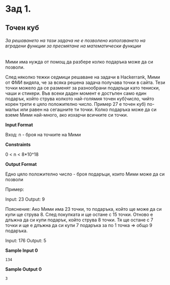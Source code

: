 # Зад 1.

## Точен куб

###### *За решаването на тази задача не е позволено използването на вградени функции за пресмятане на математически функции*

Мими има нужда от помощ да разбере колко подаръка може да си позволи.

След няколко тежки седмици решаване на задачи в Hackerrank, Мими от ФМИ видяла, че за всяка решена задача получава точки в сайта. Тези точки можело да се разменят за разнообрани подаръци като тениски, чаши и стикери. Във всеки даден момент е достъпен само един подарък, който струва колкото най-голямия точен куб(число, чийто корен трети е цяло положително число. Пример 27 е точен куб) по-малък или равен на сегашните ти точки. Колко подаръка може да си вземе Мими най-много, ако изхaрчи всичките си точки.

**Input Format**

Вход: n - броя на точките на Мими

**Constraints**

0 < n < 8*10^18

**Output Format**

Едно цяло положително число - броя подаръци, които Мими може да си позволи

Пример:

Input: 23 Output: 9

Пояснение: Ако Мими има 23 точки, то подаръка, който ще може да си купи ще струва 8. След покупката и ще остане с 15 точки. Отново е длъжна да си купи подарък, който струва 8 точки. Тя ще остане с 7 точки и ще е длъжна да си купи 7 подаръка за по 1 точка => общо 9 подаръка.

Input: 176 Output: 5

**Sample Input 0**

```
134
```

**Sample Output 0**

```
3
```